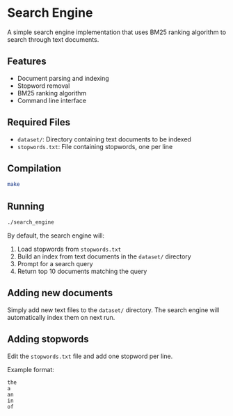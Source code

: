 # Search Engine

A simple search engine implementation that uses BM25 ranking algorithm to search through text documents.

## Features

- Document parsing and indexing
- Stopword removal
- BM25 ranking algorithm
- Command line interface

## Required Files

- `dataset/`: Directory containing text documents to be indexed
- `stopwords.txt`: File containing stopwords, one per line

## Compilation

```bash
make
```

## Running

```bash
./search_engine
```

By default, the search engine will:
1. Load stopwords from `stopwords.txt`
2. Build an index from text documents in the `dataset/` directory
3. Prompt for a search query
4. Return top 10 documents matching the query

## Adding new documents

Simply add new text files to the `dataset/` directory. The search engine will automatically index them on next run.

## Adding stopwords

Edit the `stopwords.txt` file and add one stopword per line.

Example format:
```
the
a
an
in
of
```
